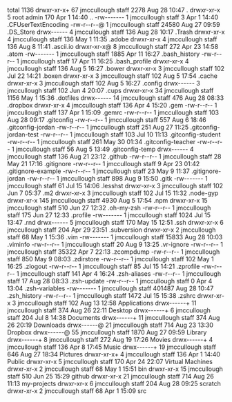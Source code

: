 total 1136
drwxr-xr-x+  67 jmccullough  staff    2278 Aug 28 10:47 .
drwxr-xr-x    5 root         admin     170 Apr  1 14:40 ..
-rw-------    1 jmccullough  staff       3 Apr  1 14:40 .CFUserTextEncoding
-rw-r--r--@   1 jmccullough  staff   24580 Aug 27 09:59 .DS_Store
drwx------    4 jmccullough  staff     136 Aug 28 10:17 .Trash
drwxr-xr-x    4 jmccullough  staff     136 May  1 11:35 .adobe
drwxr-xr-x    4 jmccullough  staff     136 Aug  8 11:41 .ascii.io
drwxr-xr-x@   8 jmccullough  staff     272 Apr 23 14:58 .atom
-rw-------    1 jmccullough  staff    1885 Apr 11 16:27 .bash_history
-rw-r--r--    1 jmccullough  staff      17 Apr 11 16:25 .bash_profile
drwxr-xr-x    4 jmccullough  staff     136 Aug  5 16:27 .bower
drwxr-xr-x    3 jmccullough  staff     102 Jul 22 14:21 .boxen
drwxr-xr-x    3 jmccullough  staff     102 Aug  5 17:54 .cache
drwxr-xr-x    3 jmccullough  staff     102 Aug  5 16:27 .config
drwx------    3 jmccullough  staff     102 Jun  4 20:07 .cups
drwxr-xr-x   34 jmccullough  staff    1156 May  1 15:36 .dotfiles
drwx------   14 jmccullough  staff     476 Aug 28 08:33 .dropbox
drwxr-xr-x    4 jmccullough  staff     136 Apr  4 15:20 .gem
-rw-r--r--    1 jmccullough  staff     137 Apr  1 15:09 .gemrc
-rw-r--r--    1 jmccullough  staff     103 Aug 28 09:17 .gitconfig
-rw-r--r--    1 jmccullough  staff     557 Aug  6 18:46 .gitconfig-jordan
-rw-r--r--    1 jmccullough  staff     251 Aug 27 11:25 .gitconfig-jordan-test
-rw-r--r--    1 jmccullough  staff     103 Jul 10 11:13 .gitconfig-student
-rw-r--r--    1 jmccullough  staff     261 May 30 01:34 .gitconfig-teacher
-rw-r--r--    1 jmccullough  staff      56 Aug  5 13:49 .gitconfig-temp
drwx------    4 jmccullough  staff     136 Aug 21 23:12 .github
-rw-r--r--    1 jmccullough  staff      28 May 21 17:16 .gitignore
-rw-r--r--    1 jmccullough  staff       9 Apr 23 01:42 .gitignore-example
-rw-r--r--    1 jmccullough  staff      23 May  9 11:37 .gitignore-jordan
-rw-r--r--    1 jmccullough  staff     898 Aug  9 15:50 .gitk
-rw-------    1 jmccullough  staff      61 Jul 15 14:06 .lesshst
drwxr-xr-x    3 jmccullough  staff     102 Jun  7 05:37 .m2
drwxr-xr-x    3 jmccullough  staff     102 Jul 15 11:32 .node-gyp
drwxr-xr-x  145 jmccullough  staff    4930 Aug  5 17:54 .npm
drwxr-xr-x   15 jmccullough  staff     510 Jun 27 12:32 .oh-my-zsh
-rw-r--r--    1 jmccullough  staff     175 Jun 27 12:33 .profile
-rw-------    1 jmccullough  staff    1024 Jul 15 13:47 .rnd
drwx------    5 jmccullough  staff     170 May 15 12:51 .ssh
drwxr-xr-x    6 jmccullough  staff     204 Apr 29 23:51 .subversion
drwxr-xr-x    2 jmccullough  staff      68 May  1 15:36 .vim
-rw-------    1 jmccullough  staff   15833 Aug 28 10:03 .viminfo
-rw-r--r--    1 jmccullough  staff      20 Aug  9 13:25 .vr-ignore
-rw-r--r--    1 jmccullough  staff   35322 Apr  7 22:13 .zcompdump
-rw-r--r--    1 jmccullough  staff     850 May  9 08:03 .zdirstore
-rw-r--r--    1 jmccullough  staff     102 May  1 16:25 .zlogout
-rw-r--r--    1 jmccullough  staff      85 Jul 15 14:21 .zprofile
-rw-r--r--    1 jmccullough  staff     141 Apr  4 16:24 .zsh-aliases
-rw-r--r--    1 jmccullough  staff      17 Aug 28 08:33 .zsh-update
-rw-r--r--    1 jmccullough  staff       0 Apr  4 13:04 .zsh-variables
-rw-------    1 jmccullough  staff  401487 Aug 28 10:47 .zsh_history
-rw-r--r--    1 jmccullough  staff    1472 Jul 15 15:38 .zshrc
drwxr-xr-x    3 jmccullough  staff     102 Aug 13 12:58 Applications
drwx------+  11 jmccullough  staff     374 Aug 26 22:11 Desktop
drwx------+   6 jmccullough  staff     204 Jul  8 14:38 Documents
drwx------+  11 jmccullough  staff     374 Aug 26 20:19 Downloads
drwx------@  21 jmccullough  staff     714 Aug 23 13:30 Dropbox
drwx------@  55 jmccullough  staff    1870 Aug 27 09:59 Library
drwx------+   8 jmccullough  staff     272 Aug 19 17:26 Movies
drwx------+   4 jmccullough  staff     136 Apr  8 17:45 Music
drwx------+  19 jmccullough  staff     646 Aug 27 18:34 Pictures
drwxr-xr-x+   4 jmccullough  staff     136 Apr  1 14:40 Public
drwxr-xr-x    5 jmccullough  staff     170 Apr 24 22:07 Virtual Machines
drwxr-xr-x    2 jmccullough  staff      68 May  1 15:51 bin
drwxr-xr-x   15 jmccullough  staff     510 Jun 25 15:29 github
drwxr-xr-x   21 jmccullough  staff     714 Aug 26 11:13 my-projects
drwxr-xr-x    6 jmccullough  staff     204 Aug 28 09:25 scratch
drwxr-xr-x    2 jmccullough  staff      68 Apr  1 15:09 src
